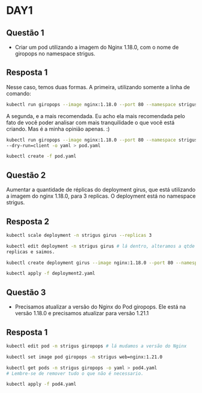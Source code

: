 # DAY1

## Questão 1

- Criar um pod utilizando a imagem do Nginx 1.18.0, com o nome de giropops no namespace strigus.


## Resposta 1
Nesse caso, temos duas formas.
A primeira, utilizando somente a linha de comando:

```bash
kubectl run giropops --image nginx:1.18.0 --port 80 --namespace strigus
```

A segunda, e a mais recomendada. Eu acho ela mais recomendada pelo fato de você
poder analisar com mais tranquilidade o que você está criando. Mas é a minha
opinião apenas. :)

```bash
kubectl run giropops --image nginx:1.18.0 --port 80 --namespace strigus
--dry-run=client -o yaml > pod.yaml

kubectl create -f pod.yaml
```

## Questão 2

Aumentar a quantidade de réplicas do deployment girus, que está utilizando a
imagem do nginx 1.18.0, para 3 replicas. O deployment está no namespace strigus.


## Resposta 2

```bash
kubectl scale deployment -n strigus girus --replicas 3
```

```bash
kubectl edit deployment -n strigus girus # lá dentro, alteramos a qtde de
replicas e saimos.
```

```bash
kubectl create deployment girus --image nginx:1.18.0 --port 80 --namespace strigus --replicas 3  --dry-run=client -o yaml > deployment2.yaml

kubectl apply -f deployment2.yaml
```


## Questão 3

- Precisamos atualizar a versão do Nginx do Pod giropops. Ele está na versão
  1.18.0 e precisamos atualizar para versão 1.21.1 


## Resposta 1

```bash
kubectl edit pod -n strigus giropops # lá mudamos a versão do Nginx
```

```bash
kubectl set image pod giropops -n strigus web=nginx:1.21.0
```

```bash
kubectl get pods -n strigus giropops -o yaml > pod4.yaml
# Lembre-se de remover tudo o que não é necessario.

kubectl apply -f pod4.yaml
```

